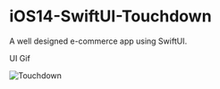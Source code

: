 # iOS14-SwiftUI-Touchdown
A well designed e-commerce app using SwiftUI.

UI Gif

![Touchdown](https://user-images.githubusercontent.com/32461567/134332195-b9274a50-e88b-4ba0-9306-1b3aef8cff61.gif)
